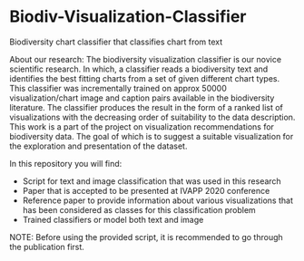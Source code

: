 # Biodiv-Visualization-Classifier
Biodiversity chart classifier that classifies chart from text


About our research:
The biodiversity visualization classifier is our novice scientific research. In which, a classifier reads a biodiversity text and identifies the best fitting charts from a set of given different chart types. This classifier was incrementally trained on approx 50000 visualization/chart image and caption pairs available in the biodiversity literature. The classifier produces the result in the form of a ranked list of visualizations with the decreasing order of suitability to the data description. This work is a part of the project on visualization recommendations for biodiversity data. The goal of which is to suggest a suitable visualization for the exploration and presentation of the dataset.

In this repository you will find:
- Script for text and image classification that was used in this research
- Paper that is accepted to be presented at IVAPP 2020 conference
- Reference paper to provide information about various visualizations that has been considered as classes for this classification problem
- Trained classifiers or model both text and image


NOTE: Before using the provided script, it is recommended to go through the publication first.
